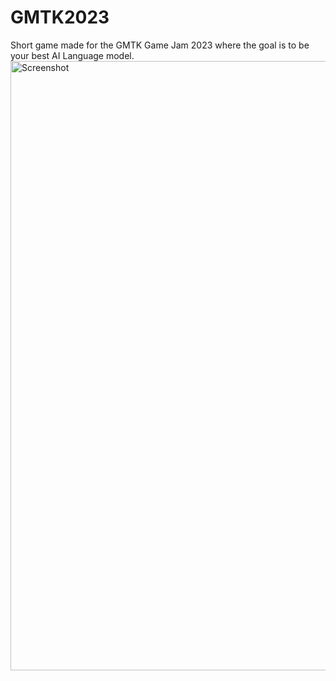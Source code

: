 # GMTK2023

Short game made for the GMTK Game Jam 2023 where the goal is to be your best AI Language model.
<img width="975" alt="Screenshot" src="https://github.com/TMT22/GMTK2023/assets/139048397/6d1ca34d-00da-4974-8f0c-5b244280eec4">
